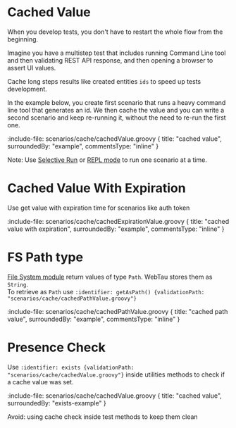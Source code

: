 # Cached Value

When you develop tests, you don't have to restart the whole flow from the beginning.

Imagine you have a multistep test that includes running Command Line tool and then validating REST API response, and 
then opening a browser to assert UI values.

Cache long steps results like created entities `ids` to speed up tests development.

In the example below, you create first scenario that runs a heavy command line tool that generates an id. 
We then cache the value and you can write a second scenario and keep re-running it, without the need to re-run the first one.

:include-file: scenarios/cache/cachedValue.groovy {
  title: "cached value",
  surroundedBy: "example",
  commentsType: "inline"
}

Note: Use [Selective Run](groovy-standalone-runner/selective-run) or [REPL mode](REPL/test-runs) 
to run one scenario at a time.

# Cached Value With Expiration

Use get value with expiration time for scenarios like auth token 

:include-file: scenarios/cache/cachedExpirationValue.groovy {
  title: "cached value with expiration",
  surroundedBy: "example",
  commentsType: "inline"
}

# FS Path type

[File System module](utilities/file-system) return values of type `Path`. WebTau stores them as `String`.  
To retrieve as `Path` use `:identifier: getAsPath() {validationPath: "scenarios/cache/cachedPathValue.groovy"}`

:include-file: scenarios/cache/cachedPathValue.groovy {
  title: "cached path value",
  surroundedBy: "example",
  commentsType: "inline"
}

# Presence Check

Use `:identifier: exists {validationPath: "scenarios/cache/cachedValue.groovy"}` inside utilities methods 
to check if a cache value was set. 

:include-file: scenarios/cache/cachedValue.groovy {
  title: "cached value",
  surroundedBy: "exists-example"
}

Avoid: using cache check inside test methods to keep them clean
 

